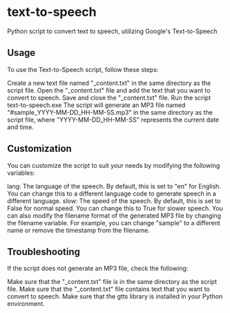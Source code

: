 # text-to-speech
 Python script to convert text to speech, utilizing Google's Text-to-Speech

## Usage
To use the Text-to-Speech script, follow these steps:

Create a new text file named "_content.txt" in the same directory as the script file.
Open the "_content.txt" file and add the text that you want to convert to speech.
Save and close the "_content.txt" file.
Run the script text-to-speech.exe
The script will generate an MP3 file named "#sample_YYYY-MM-DD_HH-MM-SS.mp3" in the same directory as the script file, where "YYYY-MM-DD_HH-MM-SS" represents the current date and time.

## Customization
You can customize the script to suit your needs by modifying the following variables:

lang: The language of the speech. By default, this is set to "en" for English. You can change this to a different language code to generate speech in a different language.
slow: The speed of the speech. By default, this is set to False for normal speed. You can change this to True for slower speech.
You can also modify the filename format of the generated MP3 file by changing the filename variable. For example, you can change "sample" to a different name or remove the timestamp from the filename.

## Troubleshooting
If the script does not generate an MP3 file, check the following:

Make sure that the "_content.txt" file is in the same directory as the script file.
Make sure that the "_content.txt" file contains text that you want to convert to speech.
Make sure that the gtts library is installed in your Python environment.